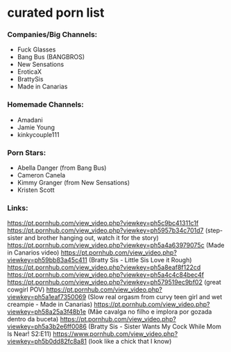 # curated porn list

### Companies/Big Channels:
- Fuck Glasses
- Bang Bus (BANGBROS)
- New Sensations
- EroticaX
- BrattySis
- Made in Canarias

### Homemade Channels:
- Amadani
- Jamie Young
- kinkycouple111

### Porn Stars:
- Abella Danger (from Bang Bus)
- Cameron Canela
- Kimmy Granger (from New Sensations)
- Kristen Scott

### Links:
https://pt.pornhub.com/view_video.php?viewkey=ph5c9bc41311c1f
https://pt.pornhub.com/view_video.php?viewkey=ph5957b34c701d7 (step-sister and brother hanging out, watch it for the story)
https://pt.pornhub.com/view_video.php?viewkey=ph5a4a63979075c (Made in Canarios video)
https://pt.pornhub.com/view_video.php?viewkey=ph59bb83a45c411 (Bratty Sis - Little Sis Love it Rough)
https://pt.pornhub.com/view_video.php?viewkey=ph5a8eaf8f122cd
https://pt.pornhub.com/view_video.php?viewkey=ph5a4c4c84bec4f
https://pt.pornhub.com/view_video.php?viewkey=ph579519ec9bf02 (great cowgirl POV)
https://pt.pornhub.com/view_video.php?viewkey=ph5a1eaf7350069 (Slow real orgasm from curvy teen girl and wet creampie - Made in Canarias)
https://pt.pornhub.com/view_video.php?viewkey=ph58a25a3f48b1e (Mãe cavalga no filho e implora por gozada dentro da buceta)
https://pt.pornhub.com/view_video.php?viewkey=ph5a3b2e6ff0086 (Bratty Sis - Sister Wants My Cock While Mom Is Near! S2:E11)
https://www.pornhub.com/view_video.php?viewkey=ph5b0dd82fc8a81 (look like a chick that I know)
